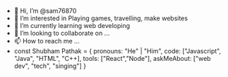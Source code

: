 - 👋 Hi, I’m @sam76870
- 👀 I’m interested in Playing games, travelling, make websites
- 🌱 I’m currently learning web developing
- 💞️ I’m looking to collaborate on ...
- 📫 How to reach me ...
- const Shubham Pathak = {
  pronouns: "He" | "Him",
  code: ["Javascript", "Java", "HTML", "C++],
  tools: ["React","Node"],
  askMeAbout: ["web dev", "tech", "singing"]
}


<!---
sam76870/sam76870 is a ✨ special ✨ repository because its `README.md` (this file) appears on your GitHub profile.
You can click the Preview link to take a look at your changes.
--->
